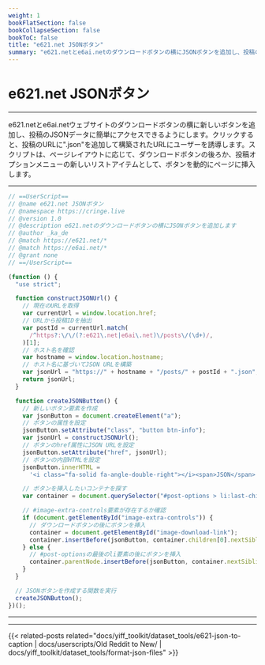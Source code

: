 ```yaml
---
weight: 1
bookFlatSection: false
bookCollapseSection: false
bookToC: false
title: "e621.net JSONボタン"
summary: "e621.netとe6ai.netのダウンロードボタンの横にJSONボタンを追加し、投稿のJSONデータに素早くアクセスできるようにします。"
---
```


<!--markdownlint-disable MD025 MD033 -->

# e621.net JSONボタン

---

e621.netとe6ai.netウェブサイトのダウンロードボタンの横に新しいボタンを追加し、投稿のJSONデータに簡単にアクセスできるようにします。クリックすると、投稿のURLに".json"を追加して構築されたURLにユーザーを誘導します。スクリプトは、ページレイアウトに応じて、ダウンロードボタンの後ろか、投稿オプションメニューの新しいリストアイテムとして、ボタンを動的にページに挿入します。

---

```js
// ==UserScript==
// @name e621.net JSONボタン
// @namespace https://cringe.live
// @version 1.0
// @description e621.netのダウンロードボタンの横にJSONボタンを追加します
// @author _ka_de
// @match https://e621.net/*
// @match https://e6ai.net/*
// @grant none
// ==/UserScript==

(function () {
  "use strict";

  function constructJSONUrl() {
    // 現在のURLを取得
    var currentUrl = window.location.href;
    // URLから投稿IDを抽出
    var postId = currentUrl.match(
      /^https?:\/\/(?:e621\.net|e6ai\.net)\/posts\/(\d+)/,
    )[1];
    // ホスト名を確認
    var hostname = window.location.hostname;
    // ホスト名に基づいてJSON URLを構築
    var jsonUrl = "https://" + hostname + "/posts/" + postId + ".json";
    return jsonUrl;
  }

  function createJSONButton() {
    // 新しいボタン要素を作成
    var jsonButton = document.createElement("a");
    // ボタンの属性を設定
    jsonButton.setAttribute("class", "button btn-info");
    var jsonUrl = constructJSONUrl();
    // ボタンのhref属性にJSON URLを設定
    jsonButton.setAttribute("href", jsonUrl);
    // ボタンの内部HTMLを設定
    jsonButton.innerHTML =
      '<i class="fa-solid fa-angle-double-right"></i><span>JSON</span>';

    // ボタンを挿入したいコンテナを探す
    var container = document.querySelector("#post-options > li:last-child");

    // #image-extra-controls要素が存在するか確認
    if (document.getElementById("image-extra-controls")) {
      // ダウンロードボタンの後にボタンを挿入
      container = document.getElementById("image-download-link");
      container.insertBefore(jsonButton, container.children[0].nextSibling);
    } else {
      // #post-optionsの最後のli要素の後にボタンを挿入
      container.parentNode.insertBefore(jsonButton, container.nextSibling);
    }
  }

  // JSONボタンを作成する関数を実行
  createJSONButton();
})();
```

---

---

{{< related-posts related="docs/yiff_toolkit/dataset_tools/e621-json-to-caption | docs/userscripts/Old Reddit to New/ | docs/yiff_toolkit/dataset_tools/format-json-files" >}}
